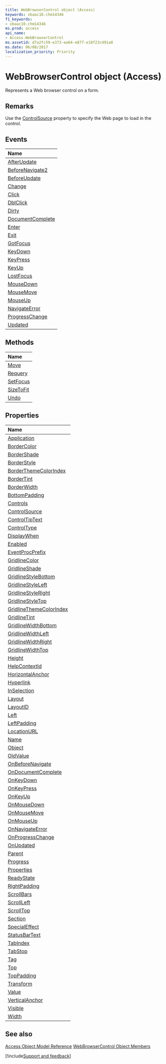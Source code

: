 ```yaml
---
title: WebBrowserControl object (Access)
keywords: vbaac10.chm14346
f1_keywords:
- vbaac10.chm14346
ms.prod: access
api_name:
- Access.WebBrowserControl
ms.assetid: d7a2fc59-e373-ea64-e877-e18f23c491a0
ms.date: 06/08/2017
localization_priority: Priority
---
```



# WebBrowserControl object (Access)

Represents a Web browser control on a form.


## Remarks

Use the [ControlSource](Access.WebBrowserControl.ControlSource.md) property to specify the Web page to load in the control.


## Events



|Name|
|:-----|
|[AfterUpdate](Access.WebBrowserControl.AfterUpdate.md)|
|[BeforeNavigate2](Access.WebBrowserControl.BeforeNavigate2.md)|
|[BeforeUpdate](Access.WebBrowserControl.BeforeUpdate.md)|
|[Change](Access.WebBrowserControl.Change.md)|
|[Click](Access.WebBrowserControl.Click.md)|
|[DblClick](Access.WebBrowserControl.DblClick.md)|
|[Dirty](Access.WebBrowserControl.Dirty.md)|
|[DocumentComplete](Access.WebBrowserControl.DocumentComplete.md)|
|[Enter](Access.WebBrowserControl.Enter.md)|
|[Exit](Access.WebBrowserControl.Exit.md)|
|[GotFocus](Access.WebBrowserControl.GotFocus.md)|
|[KeyDown](Access.WebBrowserControl.KeyDown.md)|
|[KeyPress](Access.WebBrowserControl.KeyPress.md)|
|[KeyUp](Access.WebBrowserControl.KeyUp.md)|
|[LostFocus](Access.WebBrowserControl.LostFocus.md)|
|[MouseDown](Access.WebBrowserControl.MouseDown.md)|
|[MouseMove](Access.WebBrowserControl.MouseMove.md)|
|[MouseUp](Access.WebBrowserControl.MouseUp.md)|
|[NavigateError](Access.WebBrowserControl.NavigateError.md)|
|[ProgressChange](Access.WebBrowserControl.ProgressChange.md)|
|[Updated](Access.WebBrowserControl.Updated.md)|

## Methods



|Name|
|:-----|
|[Move](Access.WebBrowserControl.Move.md)|
|[Requery](Access.WebBrowserControl.Requery.md)|
|[SetFocus](Access.WebBrowserControl.SetFocus.md)|
|[SizeToFit](Access.WebBrowserControl.SizeToFit.md)|
|[Undo](Access.WebBrowserControl.Undo.md)|

## Properties



|Name|
|:-----|
|[Application](Access.WebBrowserControl.Application.md)|
|[BorderColor](Access.WebBrowserControl.BorderColor.md)|
|[BorderShade](Access.WebBrowserControl.BorderShade.md)|
|[BorderStyle](Access.WebBrowserControl.BorderStyle.md)|
|[BorderThemeColorIndex](Access.WebBrowserControl.BorderThemeColorIndex.md)|
|[BorderTint](Access.WebBrowserControl.BorderTint.md)|
|[BorderWidth](Access.WebBrowserControl.BorderWidth.md)|
|[BottomPadding](Access.WebBrowserControl.BottomPadding.md)|
|[Controls](Access.WebBrowserControl.Controls.md)|
|[ControlSource](Access.WebBrowserControl.ControlSource.md)|
|[ControlTipText](Access.WebBrowserControl.ControlTipText.md)|
|[ControlType](Access.WebBrowserControl.ControlType.md)|
|[DisplayWhen](Access.WebBrowserControl.DisplayWhen.md)|
|[Enabled](Access.WebBrowserControl.Enabled.md)|
|[EventProcPrefix](Access.WebBrowserControl.EventProcPrefix.md)|
|[GridlineColor](Access.WebBrowserControl.GridlineColor.md)|
|[GridlineShade](Access.WebBrowserControl.GridlineShade.md)|
|[GridlineStyleBottom](Access.WebBrowserControl.GridlineStyleBottom.md)|
|[GridlineStyleLeft](Access.WebBrowserControl.GridlineStyleLeft.md)|
|[GridlineStyleRight](Access.WebBrowserControl.GridlineStyleRight.md)|
|[GridlineStyleTop](Access.WebBrowserControl.GridlineStyleTop.md)|
|[GridlineThemeColorIndex](Access.WebBrowserControl.GridlineThemeColorIndex.md)|
|[GridlineTint](Access.WebBrowserControl.GridlineTint.md)|
|[GridlineWidthBottom](Access.WebBrowserControl.GridlineWidthBottom.md)|
|[GridlineWidthLeft](Access.WebBrowserControl.GridlineWidthLeft.md)|
|[GridlineWidthRight](Access.WebBrowserControl.GridlineWidthRight.md)|
|[GridlineWidthTop](Access.WebBrowserControl.GridlineWidthTop.md)|
|[Height](Access.WebBrowserControl.Height.md)|
|[HelpContextId](Access.WebBrowserControl.HelpContextId.md)|
|[HorizontalAnchor](Access.WebBrowserControl.HorizontalAnchor.md)|
|[Hyperlink](Access.WebBrowserControl.Hyperlink.md)|
|[InSelection](Access.WebBrowserControl.InSelection.md)|
|[Layout](Access.WebBrowserControl.Layout.md)|
|[LayoutID](Access.WebBrowserControl.LayoutID.md)|
|[Left](Access.WebBrowserControl.Left.md)|
|[LeftPadding](Access.WebBrowserControl.LeftPadding.md)|
|[LocationURL](Access.WebBrowserControl.LocationURL.md)|
|[Name](Access.WebBrowserControl.Name.md)|
|[Object](Access.WebBrowserControl.Object.md)|
|[OldValue](Access.WebBrowserControl.OldValue.md)|
|[OnBeforeNavigate](Access.WebBrowserControl.OnBeforeNavigate.md)|
|[OnDocumentComplete](Access.WebBrowserControl.OnDocumentComplete.md)|
|[OnKeyDown](Access.WebBrowserControl.OnKeyDown.md)|
|[OnKeyPress](Access.WebBrowserControl.OnKeyPress.md)|
|[OnKeyUp](Access.WebBrowserControl.OnKeyUp.md)|
|[OnMouseDown](Access.WebBrowserControl.OnMouseDown.md)|
|[OnMouseMove](Access.WebBrowserControl.OnMouseMove.md)|
|[OnMouseUp](Access.WebBrowserControl.OnMouseUp.md)|
|[OnNavigateError](Access.WebBrowserControl.OnNavigateError.md)|
|[OnProgressChange](Access.WebBrowserControl.OnProgressChange.md)|
|[OnUpdated](Access.WebBrowserControl.OnUpdated.md)|
|[Parent](Access.WebBrowserControl.Parent.md)|
|[Progress](Access.WebBrowserControl.Progress.md)|
|[Properties](Access.WebBrowserControl.Properties.md)|
|[ReadyState](Access.WebBrowserControl.ReadyState.md)|
|[RightPadding](Access.WebBrowserControl.RightPadding.md)|
|[ScrollBars](Access.WebBrowserControl.ScrollBars.md)|
|[ScrollLeft](Access.WebBrowserControl.ScrollLeft.md)|
|[ScrollTop](Access.WebBrowserControl.ScrollTop.md)|
|[Section](Access.WebBrowserControl.Section.md)|
|[SpecialEffect](Access.WebBrowserControl.SpecialEffect.md)|
|[StatusBarText](Access.WebBrowserControl.StatusBarText.md)|
|[TabIndex](Access.WebBrowserControl.TabIndex.md)|
|[TabStop](Access.WebBrowserControl.TabStop.md)|
|[Tag](Access.WebBrowserControl.Tag.md)|
|[Top](Access.WebBrowserControl.Top.md)|
|[TopPadding](Access.WebBrowserControl.TopPadding.md)|
|[Transform](Access.WebBrowserControl.Transform.md)|
|[Value](Access.WebBrowserControl.Value.md)|
|[VerticalAnchor](Access.WebBrowserControl.VerticalAnchor.md)|
|[Visible](Access.WebBrowserControl.Visible.md)|
|[Width](Access.WebBrowserControl.Width.md)|

## See also


[Access Object Model Reference](overview/Access/object-model.md)
[WebBrowserControl Object Members](overview/Access.md)

[!include[Support and feedback](~/includes/feedback-boilerplate.md)]